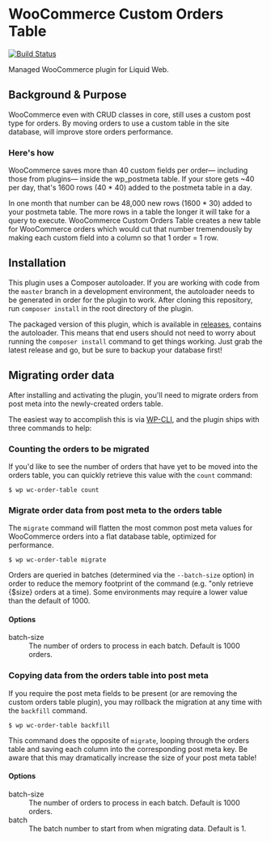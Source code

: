 # WooCommerce Custom Orders Table

[![Build Status](https://travis-ci.org/liquidweb/woocommerce-order-tables.svg?branch=fix%2Ftravis-config)](https://travis-ci.org/liquidweb/woocommerce-order-tables)

Managed WooCommerce plugin for Liquid Web.

## Background & Purpose
WooCommerce even with CRUD classes in core, still uses a custom post type for orders. By moving orders to use a custom table in the site database, will improve store orders performance.

### Here's how
WooCommerce saves more than 40 custom fields per order— including those from plugins— inside the wp_postmeta table. If your store gets ~40 per day, that's 1600 rows (40 * 40) added to the postmeta table in a day.

In one month that number can be 48,000 new rows (1600 * 30) added to your postmeta table. The more rows in a table the longer it will take for a query to execute. WooCommerce Custom Orders Table creates a new table for WooCommerce orders which would cut that number tremendously by making each custom field into a column so that 1 order = 1 row.

## Installation
This plugin uses a Composer autoloader. If you are working with code from the `master` branch in a development environment, the autoloader needs to be generated in order for the plugin to work. After cloning this repository, run `composer install` in the root directory of the plugin.

The packaged version of this plugin, which is available in [releases](https://github.com/liquidweb/WooCommerce-Order-Tables/releases), contains the autoloader. This means that end users should not need to worry about running the `composer install` command to get things working. Just grab the latest release and go, but be sure to backup your database first!

## Migrating order data

After installing and activating the plugin, you'll need to migrate orders from post meta into the newly-created orders table.

The easiest way to accomplish this is via [WP-CLI](http://wp-cli.org/), and the plugin ships with three commands to help:

### Counting the orders to be migrated

If you'd like to see the number of orders that have yet to be moved into the orders table, you can quickly retrieve this value with the `count` command:

```
$ wp wc-order-table count
```

### Migrate order data from post meta to the orders table

The `migrate` command will flatten the most common post meta values for WooCommerce orders into a flat database table, optimized for performance.

```
$ wp wc-order-table migrate
```

Orders are queried in batches (determined via the `--batch-size` option) in order to reduce the memory footprint of the command (e.g. "only retrieve {$size} orders at a time). Some environments may require a lower value than the default of 1000.

#### Options

<dl>
	<dt>batch-size</dt>
	<dd>The number of orders to process in each batch. Default is 1000 orders.</dd>
</dl>


### Copying data from the orders table into post meta

If you require the post meta fields to be present (or are removing the custom orders table plugin), you may rollback the migration at any time with the `backfill` command.

```
$ wp wc-order-table backfill
```

This command does the opposite of `migrate`, looping through the orders table and saving each column into the corresponding post meta key. Be aware that this may dramatically increase the size of your post meta table!

#### Options

<dl>
	<dt>batch-size</dt>
	<dd>The number of orders to process in each batch. Default is 1000 orders.</dd>
	<dt>batch</dt>
	<dd>The batch number to start from when migrating data. Default is 1.</dd>
</dl>
